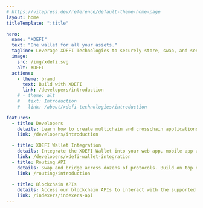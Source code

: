 ```yaml
---
# https://vitepress.dev/reference/default-theme-home-page
layout: home
titleTemplate: ":title"

hero:
  name: "XDEFI"
  text: "One wallet for all your assets."
  tagline: Leverage XDEFI Technologies to securely store, swap, and send Crypto and NFTs across hundreds of blockchains (UTXO's, EVM's, Cosmos chains, Solana, Near) for your users benefits.
  image:
    src: /img/xdefi.svg
    alt: XDEFI
  actions:
    - theme: brand
      text: Build with XDEFI
      link: /developers/introduction
    # - theme: alt
    #   text: Introduction
    #   link: /about/xdefi-technologies/introduction

features:
  - title: Developers
    details: Learn how to create multichain and crosschain applications using the most powerful wallet.
    link: /developers/introduction

  - title: XDEFI Wallet Integration
    details: Integrate the XDEFI Wallet into your web app, mobile app and inject the wallet into your Dapp.
    link: /developers/xdefi-wallet-integration
  - title: Routing API
    details: Swap and bridge across dozens of protocols. Build on top of the API. Earn with Swap Widget.
    link: /routing/introduction

  - title: Blockchain APIs
    details: Access our blockchain APIs to interact with the supported networks and retrieve data.
    link: /indexers/indexers-api
---
```

